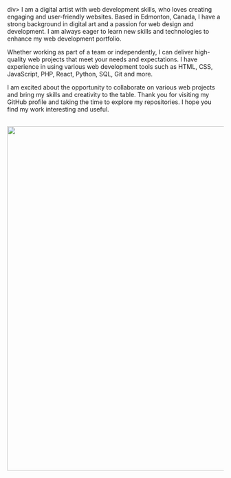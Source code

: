 <div align="center"><imghttps://github.com/H-Vasq/H-Vasq/blob/main/images/cheer.gig/></div>div>
I am a digital artist with web development skills, who loves creating engaging and user-friendly websites. Based in Edmonton, Canada, I have a strong background in digital art and a passion for web design and development. I am always eager to learn new skills and technologies to enhance my web development portfolio.

Whether working as part of a team or independently, I can deliver high-quality web projects that meet your needs and expectations. I have experience in using various web development tools such as HTML, CSS, JavaScript, PHP, React, Python, SQL, Git and more.

I am excited about the opportunity to collaborate on various web projects and bring my skills and creativity to the table. Thank you for visiting my GitHub profile and taking the time to explore my repositories. I hope you find my work interesting and useful.

<br>

<div align="center">
<img src="images/Biker-C.gif" width="800">
</div>



